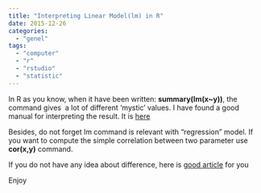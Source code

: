 ```yaml
---
title: "Interpreting Linear Model(lm) in R"
date: 2015-12-26
categories: 
  - "genel"
tags: 
  - "computer"
  - "r"
  - "rstudio"
  - "statistic"
---
```


In R as you know, when it have been written: **summary(lm(x~y))**, the command gives  a lot of different ‘mystic’ values. I have found a good manual for interpreting the result. It is [here](http://blog.yhathq.com/posts/r-lm-summary.html)

Besides, do not forget lm command is relevant with “regression” model. If you want to compute the simple correlation between two parameter use **cor(x,y)** command.

If you do not have any idea about difference, here is [good article](http://www.graphpad.com/support/faqid/1141/) for you

Enjoy
